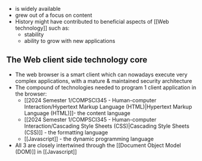 - is widely available
- grew out of a focus on content
- History might have contributed to beneficial aspects of [[Web technology]] such as:
	- stability
	- ability to grow with new applications
## The Web client side technology core
- The web browser is a smart client which can nowadays execute very complex applications, with a mature & maintained security architecture
- The compound of technologies needed to program 1 client application in the browser:
	- [[2024 Semester 1/COMPSCI345 - Human-computer Interaction/Hypertext Markup Language (HTML)|Hypertext Markup Language (HTML)]]- the content language
	- [[2024 Semester 1/COMPSCI345 - Human-computer Interaction/Cascading Style Sheets (CSS)|Cascading Style Sheets (CSS)]] - the formatting language
	- [[Javascript]] - the dynamic programming language
- All 3 are closely intertwined through the [[Document Object Model (DOM)]] in [[Javascript]]